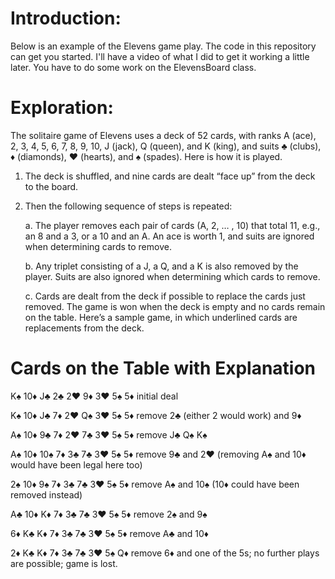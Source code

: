 # Introduction:
Below is an example of the Elevens game play.  The code in this repository can get you started.  I'll have a video of what I did to get it working a little later.  You have to do some work on the ElevensBoard class.  
# Exploration:
The solitaire game of Elevens uses a deck of 52 cards, with ranks A (ace), 2, 3, 4, 5, 6, 7, 8, 9, 10, J (jack), 
Q (queen), and K (king), and suits ♣ (clubs), ♦ (diamonds), ♥ (hearts), and ♠ (spades). Here is how it 
is played.
1. The deck is shuffled, and nine cards are dealt “face up” from the deck to the board.
2. Then the following sequence of steps is repeated:
   
   a. The player removes each pair of cards (A, 2, … , 10) that total 11, e.g., an 8 and a 3, or a 10 
and an A. An ace is worth 1, and suits are ignored when determining cards to remove.

    b. Any triplet consisting of a J, a Q, and a K is also removed by the player. Suits are also ignored 
when determining which cards to remove.

    c. Cards are dealt from the deck if possible to replace the cards just removed.
The game is won when the deck is empty and no cards remain on the table. Here’s a sample game, in 
which underlined cards are replacements from the deck.

 # Cards on the Table with Explanation 

K♠ 10♦ J♣ 2♣ 2♥ 9♦ 3♥ 5♠ 5♦  initial deal 

K♠ 10♦ J♣ 7♦ 2♥ Q♠ 3♥ 5♠ 5♦ remove 2♣ (either 2 would work) and 9♦

A♠ 10♦ 9♣ 7♦ 2♥ 7♣ 3♥ 5♠ 5♦ remove J♣ Q♠ K♠

A♠ 10♦ 10♠ 7♦ 3♣ 7♣ 3♥ 5♠ 5♦ remove 9♣ and 2♥ (removing A♠ and 10♦ would 
have been legal here too)

2♠ 10♦ 9♠ 7♦ 3♣ 7♣ 3♥ 5♠ 5♦ remove A♠ and 10♠ (10♦ could have been removed 
instead)

A♣ 10♦ K♦ 7♦ 3♣ 7♣ 3♥ 5♠ 5♦ remove 2♠ and 9♠

6♦ K♣ K♦ 7♦ 3♣ 7♣ 3♥ 5♠ 5♦ remove A♣ and 10♦

2♦ K♣ K♦ 7♦ 3♣ 7♣ 3♥ 5♠ Q♦ remove 6♦ and one of the 5s; no further plays are 
possible; game is lost.




